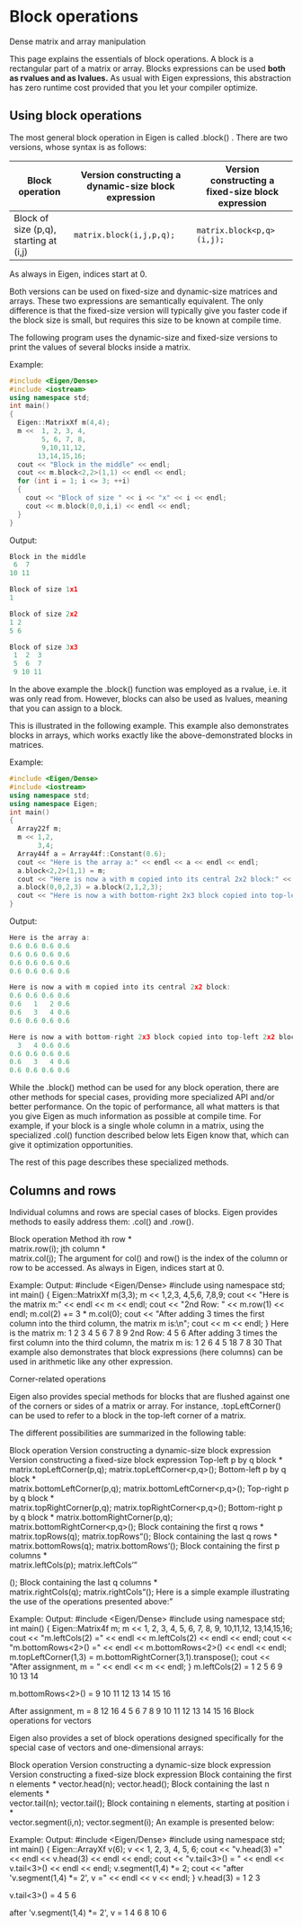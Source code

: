# Block operations

Dense matrix and array manipulation

This page explains the essentials of block operations. A block is a rectangular part of a matrix or array. Blocks expressions can be used **both as rvalues and as lvalues.** As usual with Eigen expressions, this abstraction has zero runtime cost provided that you let your compiler optimize.

## Using block operations

The most general block operation in Eigen is called .block() . There are two versions, whose syntax is as follows:

| Block operation |  Version constructing a dynamic-size block expression| Version constructing a fixed-size block expression|
 | --- | --- | --- |
| Block of size (p,q), starting at (i,j) | `matrix.block(i,j,p,q);` | `matrix.block<p,q>(i,j);` |

As always in Eigen, indices start at 0.

Both versions can be used on fixed-size and dynamic-size matrices and arrays. These two expressions are semantically equivalent. The only difference is that the fixed-size version will typically give you faster code if the block size is small, but requires this size to be known at compile time.

The following program uses the dynamic-size and fixed-size versions to print the values of several blocks inside a matrix.

Example:

```C++
#include <Eigen/Dense>
#include <iostream>
using namespace std;
int main()
{
  Eigen::MatrixXf m(4,4);
  m <<  1, 2, 3, 4,
        5, 6, 7, 8,
        9,10,11,12,
       13,14,15,16;
  cout << "Block in the middle" << endl;
  cout << m.block<2,2>(1,1) << endl << endl;
  for (int i = 1; i <= 3; ++i)
  {
    cout << "Block of size " << i << "x" << i << endl;
    cout << m.block(0,0,i,i) << endl << endl;
  }
}
```

Output:

```C++
Block in the middle
 6  7
10 11

Block of size 1x1
1

Block of size 2x2
1 2
5 6

Block of size 3x3
 1  2  3
 5  6  7
 9 10 11
```

In the above example the .block() function was employed as a rvalue, i.e. it was only read from. However, blocks can also be used as lvalues, meaning that you can assign to a block.

This is illustrated in the following example. This example also demonstrates blocks in arrays, which works exactly like the above-demonstrated blocks in matrices.

Example:

```C++
#include <Eigen/Dense>
#include <iostream>
using namespace std;
using namespace Eigen;
int main()
{
  Array22f m;
  m << 1,2,
       3,4;
  Array44f a = Array44f::Constant(0.6);
  cout << "Here is the array a:" << endl << a << endl << endl;
  a.block<2,2>(1,1) = m;
  cout << "Here is now a with m copied into its central 2x2 block:" << endl << a << endl << endl;
  a.block(0,0,2,3) = a.block(2,1,2,3);
  cout << "Here is now a with bottom-right 2x3 block copied into top-left 2x2 block:" << endl << a << endl << endl;
}
```

Output:

```C++
Here is the array a:
0.6 0.6 0.6 0.6
0.6 0.6 0.6 0.6
0.6 0.6 0.6 0.6
0.6 0.6 0.6 0.6

Here is now a with m copied into its central 2x2 block:
0.6 0.6 0.6 0.6
0.6   1   2 0.6
0.6   3   4 0.6
0.6 0.6 0.6 0.6

Here is now a with bottom-right 2x3 block copied into top-left 2x2 block:
  3   4 0.6 0.6
0.6 0.6 0.6 0.6
0.6   3   4 0.6
0.6 0.6 0.6 0.6
```

While the .block() method can be used for any block operation, there are other methods for special cases, providing more specialized API and/or better performance. On the topic of performance, all what matters is that you give Eigen as much information as possible at compile time. For example, if your block is a single whole column in a matrix, using the specialized .col() function described below lets Eigen know that, which can give it optimization opportunities.

The rest of this page describes these specialized methods.

## Columns and rows

Individual columns and rows are special cases of blocks. Eigen provides methods to easily address them: .col() and .row().

Block operation	Method
ith row *	
matrix.row(i);
jth column *	
matrix.col(j);
The argument for col() and row() is the index of the column or row to be accessed. As always in Eigen, indices start at 0.

Example:	Output:
#include <Eigen/Dense>
#include <iostream>
using namespace std;
int main()
{
  Eigen::MatrixXf m(3,3);
  m << 1,2,3,
       4,5,6,
       7,8,9;
  cout << "Here is the matrix m:" << endl << m << endl;
  cout << "2nd Row: " << m.row(1) << endl;
  m.col(2) += 3 * m.col(0);
  cout << "After adding 3 times the first column into the third column, the matrix m is:\n";
  cout << m << endl;
}
Here is the matrix m:
1 2 3
4 5 6
7 8 9
2nd Row: 4 5 6
After adding 3 times the first column into the third column, the matrix m is:
 1  2  6
 4  5 18
 7  8 30
That example also demonstrates that block expressions (here columns) can be used in arithmetic like any other expression.

Corner-related operations

Eigen also provides special methods for blocks that are flushed against one of the corners or sides of a matrix or array. For instance, .topLeftCorner() can be used to refer to a block in the top-left corner of a matrix.

The different possibilities are summarized in the following table:

Block operation	Version constructing a 
dynamic-size block expression	Version constructing a 
fixed-size block expression
Top-left p by q block *	
matrix.topLeftCorner(p,q);
matrix.topLeftCorner<p,q>();
Bottom-left p by q block *	
matrix.bottomLeftCorner(p,q);
matrix.bottomLeftCorner<p,q>();
Top-right p by q block *	
matrix.topRightCorner(p,q);
matrix.topRightCorner<p,q>();
Bottom-right p by q block *	
matrix.bottomRightCorner(p,q);
matrix.bottomRightCorner<p,q>();
Block containing the first q rows *	
matrix.topRows(q);
matrix.topRows<q>();
Block containing the last q rows *	
matrix.bottomRows(q);
matrix.bottomRows<q>();
Block containing the first p columns *	
matrix.leftCols(p);
matrix.leftCols<p>();
Block containing the last q columns *	
matrix.rightCols(q);
matrix.rightCols<q>();
Here is a simple example illustrating the use of the operations presented above:

Example:	Output:
#include <Eigen/Dense>
#include <iostream>
using namespace std;
int main()
{
  Eigen::Matrix4f m;
  m << 1, 2, 3, 4,
       5, 6, 7, 8,
       9, 10,11,12,
       13,14,15,16;
  cout << "m.leftCols(2) =" << endl << m.leftCols(2) << endl << endl;
  cout << "m.bottomRows<2>() =" << endl << m.bottomRows<2>() << endl << endl;
  m.topLeftCorner(1,3) = m.bottomRightCorner(3,1).transpose();
  cout << "After assignment, m = " << endl << m << endl;
}
m.leftCols(2) =
 1  2
 5  6
 9 10
13 14

m.bottomRows<2>() =
 9 10 11 12
13 14 15 16

After assignment, m = 
 8 12 16  4
 5  6  7  8
 9 10 11 12
13 14 15 16
Block operations for vectors

Eigen also provides a set of block operations designed specifically for the special case of vectors and one-dimensional arrays:

Block operation	Version constructing a 
dynamic-size block expression	Version constructing a 
fixed-size block expression
Block containing the first n elements *	
vector.head(n);
vector.head<n>();
Block containing the last n elements *	
vector.tail(n);
vector.tail<n>();
Block containing n elements, starting at position i *	
vector.segment(i,n);
vector.segment<n>(i);
An example is presented below:

Example:	Output:
#include <Eigen/Dense>
#include <iostream>
using namespace std;
int main()
{
  Eigen::ArrayXf v(6);
  v << 1, 2, 3, 4, 5, 6;
  cout << "v.head(3) =" << endl << v.head(3) << endl << endl;
  cout << "v.tail<3>() = " << endl << v.tail<3>() << endl << endl;
  v.segment(1,4) *= 2;
  cout << "after 'v.segment(1,4) *= 2', v =" << endl << v << endl;
}
v.head(3) =
1
2
3

v.tail<3>() = 
4
5
6

after 'v.segment(1,4) *= 2', v =
 1
 4
 6
 8
10
 6
